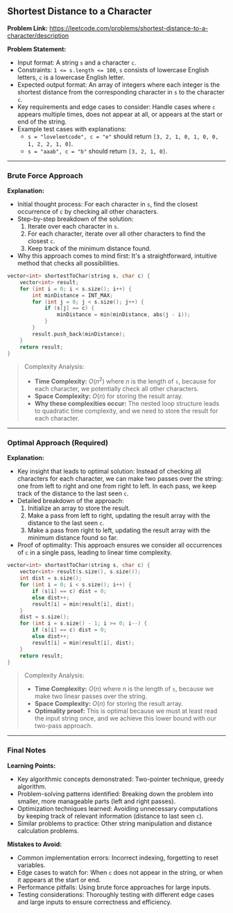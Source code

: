 ## Shortest Distance to a Character
**Problem Link:** https://leetcode.com/problems/shortest-distance-to-a-character/description

**Problem Statement:**
- Input format: A string `s` and a character `c`.
- Constraints: `1 <= s.length <= 100`, `s` consists of lowercase English letters, `c` is a lowercase English letter.
- Expected output format: An array of integers where each integer is the shortest distance from the corresponding character in `s` to the character `c`.
- Key requirements and edge cases to consider: Handle cases where `c` appears multiple times, does not appear at all, or appears at the start or end of the string.
- Example test cases with explanations:
  - `s = "loveleetcode", c = "e"` should return `[3, 2, 1, 0, 1, 0, 0, 1, 2, 2, 1, 0]`.
  - `s = "aaab", c = "b"` should return `[3, 2, 1, 0]`.

---

### Brute Force Approach

**Explanation:**
- Initial thought process: For each character in `s`, find the closest occurrence of `c` by checking all other characters.
- Step-by-step breakdown of the solution:
  1. Iterate over each character in `s`.
  2. For each character, iterate over all other characters to find the closest `c`.
  3. Keep track of the minimum distance found.
- Why this approach comes to mind first: It's a straightforward, intuitive method that checks all possibilities.

```cpp
vector<int> shortestToChar(string s, char c) {
    vector<int> result;
    for (int i = 0; i < s.size(); i++) {
        int minDistance = INT_MAX;
        for (int j = 0; j < s.size(); j++) {
            if (s[j] == c) {
                minDistance = min(minDistance, abs(j - i));
            }
        }
        result.push_back(minDistance);
    }
    return result;
}
```

> Complexity Analysis:
> - **Time Complexity:** $O(n^2)$ where $n$ is the length of `s`, because for each character, we potentially check all other characters.
> - **Space Complexity:** $O(n)$ for storing the result array.
> - **Why these complexities occur:** The nested loop structure leads to quadratic time complexity, and we need to store the result for each character.

---

### Optimal Approach (Required)

**Explanation:**
- Key insight that leads to optimal solution: Instead of checking all characters for each character, we can make two passes over the string: one from left to right and one from right to left. In each pass, we keep track of the distance to the last seen `c`.
- Detailed breakdown of the approach:
  1. Initialize an array to store the result.
  2. Make a pass from left to right, updating the result array with the distance to the last seen `c`.
  3. Make a pass from right to left, updating the result array with the minimum distance found so far.
- Proof of optimality: This approach ensures we consider all occurrences of `c` in a single pass, leading to linear time complexity.

```cpp
vector<int> shortestToChar(string s, char c) {
    vector<int> result(s.size(), s.size());
    int dist = s.size();
    for (int i = 0; i < s.size(); i++) {
        if (s[i] == c) dist = 0;
        else dist++;
        result[i] = min(result[i], dist);
    }
    dist = s.size();
    for (int i = s.size() - 1; i >= 0; i--) {
        if (s[i] == c) dist = 0;
        else dist++;
        result[i] = min(result[i], dist);
    }
    return result;
}
```

> Complexity Analysis:
> - **Time Complexity:** $O(n)$ where $n$ is the length of `s`, because we make two linear passes over the string.
> - **Space Complexity:** $O(n)$ for storing the result array.
> - **Optimality proof:** This is optimal because we must at least read the input string once, and we achieve this lower bound with our two-pass approach.

---

### Final Notes

**Learning Points:**
- Key algorithmic concepts demonstrated: Two-pointer technique, greedy algorithm.
- Problem-solving patterns identified: Breaking down the problem into smaller, more manageable parts (left and right passes).
- Optimization techniques learned: Avoiding unnecessary computations by keeping track of relevant information (distance to last seen `c`).
- Similar problems to practice: Other string manipulation and distance calculation problems.

**Mistakes to Avoid:**
- Common implementation errors: Incorrect indexing, forgetting to reset variables.
- Edge cases to watch for: When `c` does not appear in the string, or when it appears at the start or end.
- Performance pitfalls: Using brute force approaches for large inputs.
- Testing considerations: Thoroughly testing with different edge cases and large inputs to ensure correctness and efficiency.